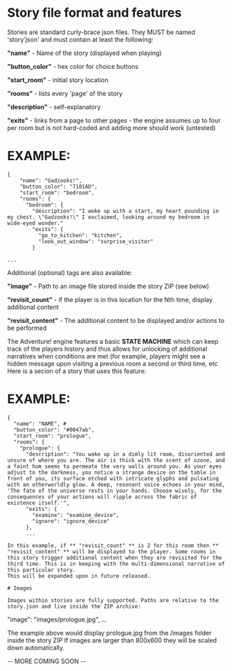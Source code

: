 # Story file format and features

Stories are standard curly-brace json files.
They MUST be named 'story'json' and must contain at least the following:

**"name"** - Name of the story (displayed when playing)

**"button_color"** - hex color for choice buttons

**"start_room"** - initial story location

**"rooms"** - lists every 'page' of the story

**"description"** - self-explanatory

**"exits"** - links from a page to other pages - the engine assumes up to four per room but is not hard-coded and adding more should work (untested)


# EXAMPLE:


```
{
    "name": "Gadzooks!",
    "button_color": "7101AD",
    "start_room": "bedroom",
    "rooms": {
      "bedroom": {
        "description": "I woke up with a start, my heart pounding in my chest. \"Gadzooks!\" I exclaimed, looking around my bedroom in wide-eyed wonder."
        "exits": {
          "go_to_kitchen": "kitchen",
          "look_out_window": "surprise_visitor"
        }

...
```

Additional (optional) tags are also available:

**"image"** - Path to an image file stored inside the story ZIP (see below)

**"revisit_count"** - if the player is in this location for the Nth time, display additional content

**"revisit_content"** - The additional content to be displayed and/or actions to be performed


The Adventure! engine features a basic **STATE MACHINE** which can keep track of the players history and thus allows for unlocking of additional narratives when conditions are met (for example, players might see a hidden message upon visiting a previous room a second or third time, etc
Here is a secion of a story that uses this feature:

# EXAMPLE: 


```
{
  "name": "NAME", #
  "button_color": "#0047ab",
  "start_room": "prologue",
  "rooms": {
    "prologue": {
      "description": "You wake up in a dimly lit room, disoriented and unsure of where you are. The air is thick with the scent of ozone, and a faint hum seems to permeate the very walls around you. As your eyes adjust to the darkness, you notice a strange device on the table in front of you, its surface etched with intricate glyphs and pulsating with an otherworldly glow. A deep, resonant voice echoes in your mind, 'The fate of the universe rests in your hands. Choose wisely, for the consequences of your actions will ripple across the fabric of existence itself.'",
      "exits": {
        "examine": "examine_device",
        "ignore": "ignore_device"
      },
      ...

In this example, if ** "revisit_count" ** is 2 for this room then ** "revisit_content" ** will be displayed to the player. Some rooms in this story trigger additional content when they are revisited for the third time. This is in keeping with the multi-dimensional narrative of this particular story.
This will be expanded upon in future released.

# Images 

Images within stories are fully supported. Paths are relative to the story.json and live inside the ZIP archive:

```
"image": "images/prologue.jpg",
...

The example above would display prologue.jpg from the /images folder inside the story ZIP
If images are larger than 800x600 they will be scaled down automatically.

-- MORE COMING SOON --
